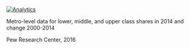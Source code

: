 [![Analytics](https://ga-beacon.appspot.com/UA-1905197-11/middle-class-data)](https://github.com/igrigorik/ga-beacon)

Metro-level data for lower, middle, and upper class shares in 2014 and change 2000-2014

Pew Research Center, 2016
